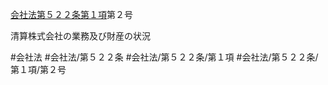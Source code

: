 [会社法第５２２条第１項](会社法＿＿＿＿第５２２条第１項)第２号

清算株式会社の業務及び財産の状況


#会社法
#会社法/第５２２条
#会社法/第５２２条/第１項
#会社法/第５２２条/第１項/第２号

